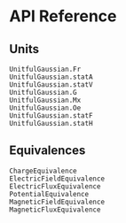 # API Reference

## Units
```@docs
UnitfulGaussian.Fr
UnitfulGaussian.statA
UnitfulGaussian.statV
UnitfulGaussian.G
UnitfulGaussian.Mx
UnitfulGaussian.Oe
UnitfulGaussian.statF
UnitfulGaussian.statH
```

## Equivalences
```@docs
ChargeEquivalence
ElectricFieldEquivalence
ElectricFluxEquivalence
PotentialEquivalence
MagneticFieldEquivalence
MagneticFluxEquivalence
```
